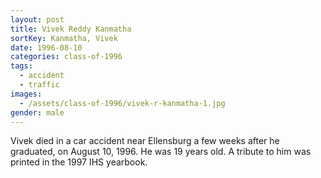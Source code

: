 ```yaml
---
layout: post
title: Vivek Reddy Kanmatha
sortKey: Kanmatha, Vivek
date: 1996-08-10
categories: class-of-1996
tags:
  - accident
  - traffic
images:
  - /assets/class-of-1996/vivek-r-kanmatha-1.jpg
gender: male
---
```

Vivek died in a car accident near Ellensburg a few weeks after he graduated, on August 10, 1996.  He was 19 years old.  A tribute to him was printed in the 1997 IHS yearbook.
